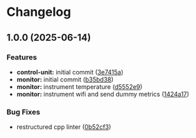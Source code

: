 # Changelog

## 1.0.0 (2025-06-14)


### Features

* **control-unit:** initial commit ([3e7415a](https://github.com/MaxHerbs/hive-metrics/commit/3e7415aa3c2a8c1bb1e3b82418c64d46f1dbf9de))
* **monitor:** initial commit ([b35bd38](https://github.com/MaxHerbs/hive-metrics/commit/b35bd38d8ea99a28d360a87effd701385f89896c))
* **monitor:** instrument temperature ([d5552e9](https://github.com/MaxHerbs/hive-metrics/commit/d5552e94e5a144cefa50bb3d4e9d9e48a63e7012))
* **monitor:** instrument wifi and send dummy metrics ([1424a17](https://github.com/MaxHerbs/hive-metrics/commit/1424a1732970f1638c161edf4e20a953e56509ca))


### Bug Fixes

* restructured cpp linter ([0b52cf3](https://github.com/MaxHerbs/hive-metrics/commit/0b52cf3400f5744fcca8d0699d17f1a0a82a0d8f))
